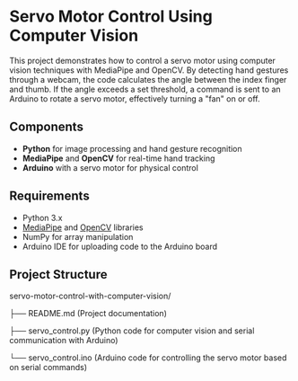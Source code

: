 # Servo Motor Control Using Computer Vision

This project demonstrates how to control a servo motor using computer vision techniques with MediaPipe and OpenCV. By detecting hand gestures through a webcam, the code calculates the angle between the index finger and thumb. If the angle exceeds a set threshold, a command is sent to an Arduino to rotate a servo motor, effectively turning a "fan" on or off.

## Components
- **Python** for image processing and hand gesture recognition
- **MediaPipe** and **OpenCV** for real-time hand tracking
- **Arduino** with a servo motor for physical control

## Requirements
- Python 3.x
- [MediaPipe](https://google.github.io/mediapipe/) and [OpenCV](https://opencv.org/) libraries
- NumPy for array manipulation
- Arduino IDE for uploading code to the Arduino board

## Project Structure
servo-motor-control-with-computer-vision/

├── README.md                 (Project documentation)

├── servo_control.py          (Python code for computer vision and serial communication with Arduino)

└── servo_control.ino         (Arduino code for controlling the servo motor based on serial commands)


